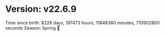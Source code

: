 # Version: v22.6.9
Time since birth: 8228 days, 197473 hours, 11848380 minutes, 710902800 seconds
Season: Spring 🌸
